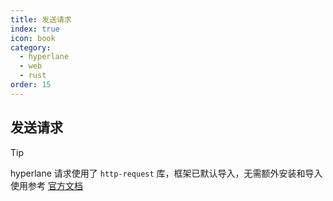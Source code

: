 ```yaml
---
title: 发送请求
index: true
icon: book
category:
  - hyperlane
  - web
  - rust
order: 15
---
```


## 发送请求

> [!tip]
> hyperlane 请求使用了 `http-request` 库，框架已默认导入，无需额外安装和导入
> 使用参考 [官方文档](../http-request/README.md)

<Bottom />
